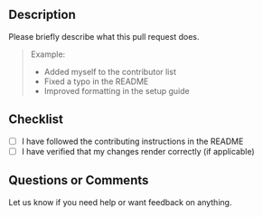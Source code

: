 ## Description

Please briefly describe what this pull request does.

> Example:
> - Added myself to the contributor list
> - Fixed a typo in the README
> - Improved formatting in the setup guide

## Checklist

- [ ] I have followed the contributing instructions in the README
- [ ] I have verified that my changes render correctly (if applicable)

## Questions or Comments

Let us know if you need help or want feedback on anything.
